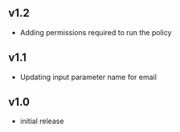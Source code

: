 v1.2
----
- Adding permissions required to run the policy

v1.1
----
- Updating input parameter name for email

v1.0
-----
- initial release
